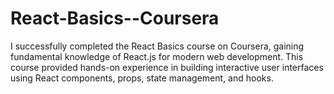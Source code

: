 # React-Basics--Coursera
I successfully completed the React Basics course on Coursera, gaining fundamental knowledge of React.js for modern web development. This course provided hands-on experience in building interactive user interfaces using React components, props, state management, and hooks.
